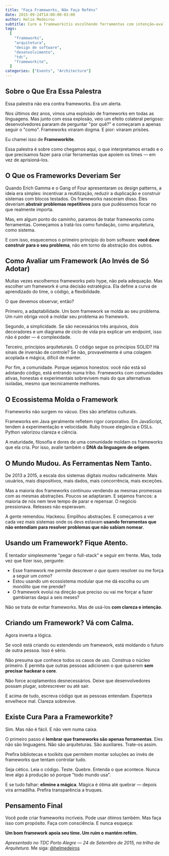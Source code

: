 ```yaml
---
title: "Faça Frameworks, Não Faça Reféns"
date: 2015-09-24T14:00:00-03:00
author: Helio Medeiros
subtitle: Cure a frameworkitis escolhendo ferramentas com intenção—avaliando adaptabilidade sobre tendências, construindo para clareza sobre esperteza, e criando frameworks que apoiam equipes ao invés de aprisioná-las
tags:
  [
    "frameworks",
    "arquitetura",
    "design de software",
    "desenvolvimento",
    "tdc",
    "frameworkite",
  ]
categories: ["Events", "Architecture"]
---
```


## Sobre o Que Era Essa Palestra

Essa palestra não era contra frameworks. Era um alerta.

Nos últimos dez anos, vimos uma explosão de frameworks em todas as linguagens. Mas junto com essa explosão, veio um efeito colateral perigoso: desenvolvedores pararam de perguntar "por quê?" e começaram a apenas seguir o "como". Frameworks viraram dogma. E pior: viraram prisões.

Eu chamei isso de **Frameworkite**.

Essa palestra é sobre como chegamos aqui, o que interpretamos errado e o que precisamos fazer para criar ferramentas que apoiem os times — em vez de aprisioná-los.

## O Que os Frameworks Deveriam Ser

Quando Erich Gamma e o Gang of Four apresentaram os design patterns, a ideia era simples: incentivar a reutilização, reduzir a duplicação e construir sistemas com blocos testados. Os frameworks nasceram disso. Eles deveriam **abstrair problemas repetitivos** para que pudéssemos focar no que realmente importa.

Mas, em algum ponto do caminho, paramos de tratar frameworks como ferramentas. Começamos a tratá-los como fundação, como arquitetura, como sistema.

E com isso, esquecemos o primeiro princípio do bom software: **você deve construir para o seu problema**, não em torno da abstração dos outros.

## Como Avaliar um Framework (Ao Invés de Só Adotar)

Muitas vezes escolhemos frameworks pelo hype, não pela adequação. Mas escolher um framework é uma decisão estratégica. Ela define a curva de aprendizado do time, o código, a flexibilidade.

O que devemos observar, então?

Primeiro, a adaptabilidade. Um bom framework se molda ao seu problema. Um ruim obriga você a moldar seu problema ao framework.

Segundo, a simplicidade. Se são necessários três arquivos, dois decoradores e um diagrama de ciclo de vida pra explicar um endpoint, isso não é poder — é complexidade.

Terceiro, princípios arquiteturais. O código segue os princípios SOLID? Há sinais de inversão de controle? Se não, provavelmente é uma colagem acoplada e mágica, difícil de manter.

Por fim, a comunidade. Porque sejamos honestos: você não está só adotando código, está entrando numa tribo. Frameworks com comunidades ativas, honestas e experimentais sobrevivem mais do que alternativas isoladas, mesmo que tecnicamente melhores.

## O Ecossistema Molda o Framework

Frameworks não surgem no vácuo. Eles são artefatos culturais.

Frameworks em Java geralmente refletem rigor corporativo. Em JavaScript, tendem à experimentação e velocidade. Ruby trouxe elegância e DSLs. Python valorizou clareza e ciência.

A maturidade, filosofia e dores de uma comunidade moldam os frameworks que ela cria. Por isso, avalie também o **DNA da linguagem de origem**.

## O Mundo Mudou. As Ferramentas Nem Tanto.

De 2013 a 2015, a escala dos sistemas digitais mudou radicalmente. Mais usuários, mais dispositivos, mais dados, mais concorrência, mais exceções.

Mas a maioria dos frameworks continuou vendendo as mesmas promessas com as mesmas abstrações. Poucos se adaptaram. E sejamos francos: a maioria de nós nem teve tempo de parar e repensar. O negócio pressionava. Releases não esperavam.

A gente remendou. Hackeou. Empilhou abstrações. E começamos a ver cada vez mais sistemas onde os devs estavam **usando ferramentas que não entendiam para resolver problemas que não sabiam nomear**.

## Usando um Framework? Fique Atento.

É tentador simplesmente "pegar o full-stack" e seguir em frente. Mas, toda vez que fizer isso, pergunte:

- Esse framework me permite descrever _o que_ quero resolver ou me força a seguir um _como_?
- Estou usando um ecossistema modular que me dá escolha ou um monólito que me prende?
- O framework evolui na direção que preciso ou vai me forçar a fazer gambiarras daqui a seis meses?

Não se trata de evitar frameworks. Mas de usá-los **com clareza e intenção**.

## Criando um Framework? Vá com Calma.

Agora inverta a lógica.

Se você está criando ou estendendo um framework, está moldando o futuro de outra pessoa. Isso é sério.

Não presuma que conhece todos os casos de uso. Construa o núcleo primeiro. E permita que outras pessoas adicionem o que quiserem **sem precisar hackear o core**.

Não force acoplamentos desnecessários. Deixe que desenvolvedores possam plugar, sobrescrever ou até sair.

E acima de tudo, escreva código que as pessoas entendam. Esperteza envelhece mal. Clareza sobrevive.

## Existe Cura Para a Frameworkite?

Sim. Mas não é fácil. E não vem numa caixa.

O primeiro passo é **lembrar que frameworks são apenas ferramentas**. Eles não são linguagens. Não são arquiteturas. São auxiliares. Trate-os assim.

Prefira bibliotecas e toolkits que permitem montar soluções ao invés de frameworks que tentam controlar tudo.

Seja cético. Leia o código. Teste. Quebre. Entenda o que acontece. Nunca leve algo à produção só porque "todo mundo usa".

E se tudo falhar: **elimine a mágica**. Mágica é ótima até quebrar — depois vira armadilha. Prefira transparência a truques.

## Pensamento Final

Você pode criar frameworks incríveis. Pode usar ótimos também. Mas faça isso com propósito. Faça com consciência. E nunca esqueça:

**Um bom framework apoia seu time. Um ruim o mantém refém.**

_Apresentado no TDC Porto Alegre — 24 de Setembro de 2015, na trilha de Arquitetura._
Me siga: [@helmedeiros](https://twitter.com/helmedeiros)
